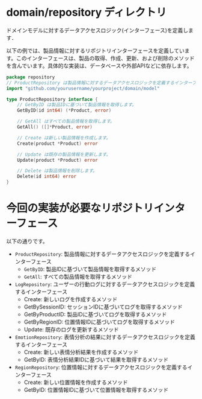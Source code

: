 # domain/repository ディレクトリ
ドメインモデルに対するデータアクセスロジック(インターフェース)を定義します．

以下の例では、製品情報に対するリポジトリインターフェースを定義しています。このインターフェースは、製品の取得、作成、更新、および削除のメソッドを含んでいます。具体的な実装は、データベースや外部APIなどに依存します。
```go
package repository
// ProductRepository は製品情報に対するデータアクセスロジックを定義するインターフェースです。
import "github.com/yourusername/yourproject/domain/model"

type ProductRepository interface {
    // GetByID は製品IDに基づいて製品情報を取得します。
    GetByID(id int64) (*Product, error)

    // GetAll はすべての製品情報を取得します。
    GetAll() ([]*Product, error)

    // Create は新しい製品情報を作成します。
    Create(product *Product) error

    // Update は既存の製品情報を更新します。
    Update(product *Product) error

    // Delete は製品情報を削除します。
    Delete(id int64) error
}
```

# 今回の実装が必要なリポジトリインターフェース
以下の通りです。
- `ProductRepository`: 製品情報に対するデータアクセスロジックを定義するインターフェース
  - `GetByID`: 製品IDに基づいて製品情報を取得するメソッド
  - `GetAll`: すべての製品情報を取得するメソッド
- `LogRepository`: ユーザーの行動ログに対するデータアクセスロジックを定義するインターフェース
  - Create: 新しいログを作成するメソッド
  - GetBySessionID: セッションIDに基づいてログを取得するメソッド
  - GetByProductID: 製品IDに基づいてログを取得するメソッド
  - GetByRegionID: 位置情報IDに基づいてログを取得するメソッド
  - Update: 既存のログを更新するメソッド
- `EmotionRepository`: 表情分析の結果に対するデータアクセスロジックを定義するインターフェース
  - Create: 新しい表情分析結果を作成するメソッド
  - GetByID: 表情分析結果IDに基づいて結果を取得するメソッド
- `RegionRepository`: 位置情報に対するデータアクセスロジックを定義するインターフェース
  - Create: 新しい位置情報を作成するメソッド
  - GetByID: 位置情報IDに基づいて位置情報を取得するメソッド
